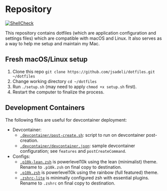 # Repository

[![ShellCheck](https://github.com/jsadeli/dotfiles/actions/workflows/shellcheck.yml/badge.svg)](https://github.com/jsadeli/dotfiles/actions/workflows/shellcheck.yml)

This repository contains dotfiles (which are application configuration and settings files) which
are compatible with macOS and Linux. It also serves as a way to help me setup and maintain my Mac.

## Fresh macOS/Linux setup

1. Clone this repo `git clone https://github.com/jsadeli/dotfiles.git ~/dotfiles`
1. Change working directory `cd ~/dotfiles`
1. Run `./setup.sh` (may need to apply `chmod +x setup.sh` first).
1. Restart the computer to finalize the process.

## Development Containers

The following files are useful for devcontainer deployment:

- Devcontainer:
  - [`.devcontainer/post-create.sh`](.devcontainer/post-create.sh): script to run on devcontainer post-creation.
  - [`.devcontainer/devcontainer.json`](.devcontainer/devcontainer.json): sample devcontainer configuration; see `features` and `postCreateCommand`.
- Configs:
  - [`.p10k-lean.zsh`](configs/.p10k-lean.zsh) is powerlevel10k using the lean (minimalist) theme.
    Rename to `.p10k.zsh` on final copy to destination.
  - [`.p10k.zsh`](configs/.p10k.zsh) is powerlevel10k using the rainbow (full featured) theme.
  - [`.zshrc-lite`](configs/.zshrc-lite) is minimally configured zsh with essential plugins.
    Rename to `.zshrc` on final copy to destination.
